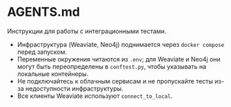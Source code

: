 # AGENTS.md

Инструкции для работы с интеграционными тестами.

- Инфраструктура (Weaviate, Neo4j) поднимается через `docker compose` перед запуском.
- Переменные окружения читаются из `.env`; для Weaviate и Neo4j они могут быть
  переопределены в `conftest.py`, чтобы указывать на локальные контейнеры.
- Не подключайтесь к облачным сервисам и не пропускайте тесты из-за
  недоступности инфраструктуры.
- Все клиенты Weaviate используют `connect_to_local`.
